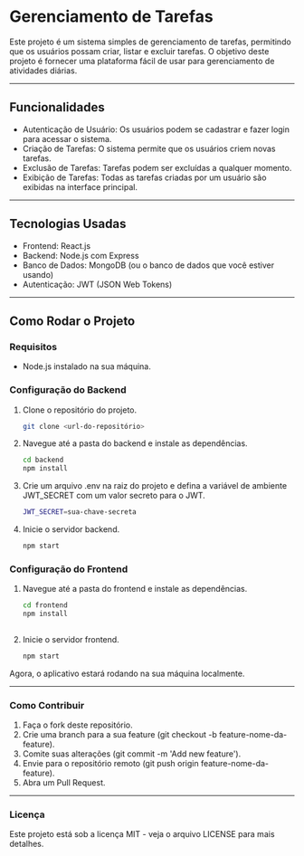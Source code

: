 # **Gerenciamento de Tarefas** 

Este projeto é um sistema simples de gerenciamento de tarefas, permitindo que os usuários possam criar, listar e excluir tarefas. O objetivo deste projeto é fornecer uma plataforma fácil de usar para gerenciamento de atividades diárias.  

---

## **Funcionalidades**

- Autenticação de Usuário: Os usuários podem se cadastrar e fazer login para acessar o sistema.  
- Criação de Tarefas: O sistema permite que os usuários criem novas tarefas.  
- Exclusão de Tarefas: Tarefas podem ser excluídas a qualquer momento.  
- Exibição de Tarefas: Todas as tarefas criadas por um usuário são exibidas na interface principal.

---

## **Tecnologias Usadas**

- Frontend: React.js  
- Backend: Node.js com Express  
- Banco de Dados: MongoDB (ou o banco de dados que você estiver usando)  
- Autenticação: JWT (JSON Web Tokens)

---

## **Como Rodar o Projeto**

### **Requisitos**

- Node.js instalado na sua máquina.

### **Configuração do Backend**  

1. Clone o repositório do projeto.
   ```bash
   git clone <url-do-repositório>
2. Navegue até a pasta do backend e instale as dependências.
   ```bash
   cd backend  
   npm install

3. Crie um arquivo .env na raiz do projeto e defina a variável de ambiente JWT_SECRET com um valor secreto para o JWT.  
    ```bash
   JWT_SECRET=sua-chave-secreta  

4. Inicie o servidor backend.
    ```bash 
   npm start  

### **Configuração do Frontend**

1. Navegue até a pasta do frontend e instale as dependências.
   ```bash
   cd frontend  
   npm install
     
2. Inicie o servidor frontend.
    ```bash
   npm start  

Agora, o aplicativo estará rodando na sua máquina localmente.  

---

### **Como Contribuir**

1. Faça o fork deste repositório.
2. Crie uma branch para a sua feature (git checkout -b feature-nome-da-feature).
3. Comite suas alterações (git commit -m 'Add new feature').
4. Envie para o repositório remoto (git push origin feature-nome-da-feature).
5. Abra um Pull Request.

---

### **Licença**

Este projeto está sob a licença MIT - veja o arquivo LICENSE para mais detalhes.  
